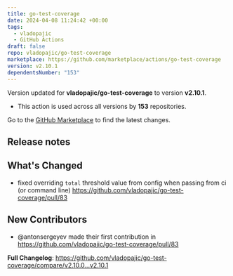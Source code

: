 ```yaml
---
title: go-test-coverage
date: 2024-04-08 11:24:42 +00:00
tags:
  - vladopajic
  - GitHub Actions
draft: false
repo: vladopajic/go-test-coverage
marketplace: https://github.com/marketplace/actions/go-test-coverage
version: v2.10.1
dependentsNumber: "153"
---
```



Version updated for **vladopajic/go-test-coverage** to version **v2.10.1**.
- This action is used across all versions by **153** repositories.

Go to the [GitHub Marketplace](https://github.com/marketplace/actions/go-test-coverage) to find the latest changes.

## Release notes

## What's Changed
* fixed overriding `total` threshold value from config when passing from ci (or command line) https://github.com/vladopajic/go-test-coverage/pull/83

## New Contributors
* @antonsergeyev made their first contribution in https://github.com/vladopajic/go-test-coverage/pull/83

**Full Changelog**: https://github.com/vladopajic/go-test-coverage/compare/v2.10.0...v2.10.1
